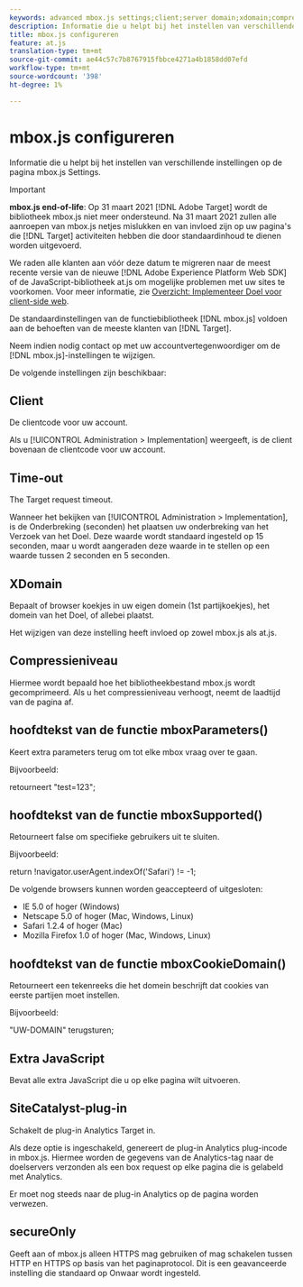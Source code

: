 ```yaml
---
keywords: advanced mbox.js settings;client;server domain;xdomain;compression level;client session id support;secureOnly;client pc id support;pass page;referring url;traffic level;traffic duration;mboxParameters() function body;mboxSupported() function body;mboxCookieDomain() function body;Extra JavaScript;SiteCatalyst plug-in;Get mbox.js as self-extracting JavaScript;flicker;body hiding;hide body
description: Informatie die u helpt bij het instellen van verschillende instellingen op de pagina mbox.js Settings.
title: mbox.js configureren
feature: at.js
translation-type: tm+mt
source-git-commit: ae44c57c7b8767915fbbce4271a4b1858dd07efd
workflow-type: tm+mt
source-wordcount: '398'
ht-degree: 1%

---
```



# mbox.js configureren

Informatie die u helpt bij het instellen van verschillende instellingen op de pagina mbox.js Settings.

>[!IMPORTANT]
>
>**mbox.js end-of-life**: Op 31 maart 2021  [!DNL Adobe Target] wordt de bibliotheek mbox.js niet meer ondersteund. Na 31 maart 2021 zullen alle aanroepen van mbox.js netjes mislukken en van invloed zijn op uw pagina&#39;s die [!DNL Target] activiteiten hebben die door standaardinhoud te dienen worden uitgevoerd.
>
>We raden alle klanten aan vóór deze datum te migreren naar de meest recente versie van de nieuwe [!DNL Adobe Experience Platform Web SDK] of de JavaScript-bibliotheek at.js om mogelijke problemen met uw sites te voorkomen. Voor meer informatie, zie [Overzicht: Implementeer Doel voor client-side web](/help/c-implementing-target/c-implementing-target-for-client-side-web/implement-target-for-client-side-web.md).

De standaardinstellingen van de functiebibliotheek [!DNL mbox.js] voldoen aan de behoeften van de meeste klanten van [!DNL Target].

Neem indien nodig contact op met uw accountvertegenwoordiger om de [!DNL mbox.js]-instellingen te wijzigen.

De volgende instellingen zijn beschikbaar:

## Client

De clientcode voor uw account.

Als u [!UICONTROL Administration > Implementation] weergeeft, is de client bovenaan de clientcode voor uw account.

## Time-out

The Target request timeout.

Wanneer het bekijken van [!UICONTROL Administration > Implementation], is de Onderbreking (seconden) het plaatsen uw onderbreking van het Verzoek van het Doel. Deze waarde wordt standaard ingesteld op 15 seconden, maar u wordt aangeraden deze waarde in te stellen op een waarde tussen 2 seconden en 5 seconden.

## XDomain

Bepaalt of browser koekjes in uw eigen domein (1st partijkoekjes), het domein van het Doel, of allebei plaatst.

Het wijzigen van deze instelling heeft invloed op zowel mbox.js als at.js.

## Compressieniveau

Hiermee wordt bepaald hoe het bibliotheekbestand mbox.js wordt gecomprimeerd. Als u het compressieniveau verhoogt, neemt de laadtijd van de pagina af.

## hoofdtekst van de functie mboxParameters()

Keert extra parameters terug om tot elke mbox vraag over te gaan.

Bijvoorbeeld:

retourneert &quot;test=123&quot;;

## hoofdtekst van de functie mboxSupported()

Retourneert false om specifieke gebruikers uit te sluiten.

Bijvoorbeeld:

return !navigator.userAgent.indexOf(&#39;Safari&#39;) != -1;

De volgende browsers kunnen worden geaccepteerd of uitgesloten:

* IE 5.0 of hoger (Windows)
* Netscape 5.0 of hoger (Mac, Windows, Linux)
* Safari 1.2.4 of hoger (Mac)
* Mozilla Firefox 1.0 of hoger (Mac, Windows, Linux)

## hoofdtekst van de functie mboxCookieDomain()

Retourneert een tekenreeks die het domein beschrijft dat cookies van eerste partijen moet instellen.

Bijvoorbeeld:

&quot;UW-DOMAIN&quot; terugsturen;

## Extra JavaScript

Bevat alle extra JavaScript die u op elke pagina wilt uitvoeren.

## SiteCatalyst-plug-in

Schakelt de plug-in Analytics Target in.

Als deze optie is ingeschakeld, genereert de plug-in Analytics plug-incode in mbox.js. Hiermee worden de gegevens van de Analytics-tag naar de doelservers verzonden als een box request op elke pagina die is gelabeld met Analytics.

Er moet nog steeds naar de plug-in Analytics op de pagina worden verwezen.

## secureOnly

Geeft aan of mbox.js alleen HTTPS mag gebruiken of mag schakelen tussen HTTP en HTTPS op basis van het paginaprotocol. Dit is een geavanceerde instelling die standaard op Onwaar wordt ingesteld.